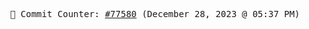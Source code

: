 <p align="center">
    <samp>
        📮 Commit Counter: <a href="https://github.com/Javascript-void0/Javascript-void0/commits/main">#77580</a> (December 28, 2023 @ 05:37 PM)
    </samp>
</p>